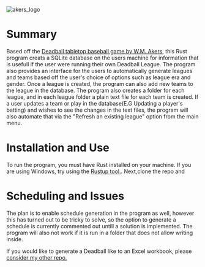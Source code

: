 ![akers_logo](https://github.com/user-attachments/assets/f1ae08f7-4324-4923-9e41-dabdda777994)

# Summary
Based off the [Deadball tabletop baseball game by W.M. Akers](http://wmakers.net/deadball), this Rust program creats a SQLite database on the users machine for information that is usefull if the user were running their own Deadball League. The program also provides an interface for the users to automatically generate leagues and teams based off the user's choice of options such as league era and gender. Once a league is created, the program can also add new teams to the league in the database.
The program also creates a folder for each league, and in each league folder a plain text file for each team is created. If a user updates a team or play in the database(E.G Updating a player's batting) and wishes to see the changes in the text files, the program will also automate that via the "Refresh an existing league" option from the main menu.

# Installation and Use

To run the program, you must have Rust installed on your machine. If you are using Windows, try using the [Rustup tool.](https://www.rust-lang.org/learn/get-started).
Next,clone the repo and 

# Scheduling and Issues

The plan is to enable schedule generation in the program as well, however this has turned out to be tricky to solve, so the option to generate a schedule is currently commented out untill a solution is implemented.  The program will also not work if it is run in a folder that does not allow writing inside.

If you would like to generate a Deadball like to an Excel workbook, please [consider my other repo.](https://github.com/DoctorBubs/Deadball_WorkBook_Generator/tree/main)
